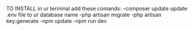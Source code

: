 TO INSTALL
in ur terminal add these comands:
-composer update
update .env file to ur database name
-php artisan migrate
-php artisan key:generate
-npm update
-npm run dev